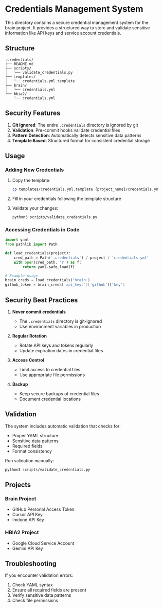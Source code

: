 # Credentials Management System

This directory contains a secure credential management system for the brain project. It provides a structured way to store and validate sensitive information like API keys and service account credentials.

## Structure

```
.credentials/
├── README.md
├── scripts/
│   └── validate_credentials.py
├── templates/
│   └── credentials.yml.template
├── brain/
│   └── credentials.yml
└── hbia2/
    └── credentials.yml
```

## Security Features

1. **Git Ignored**: The entire `.credentials` directory is ignored by git
2. **Validation**: Pre-commit hooks validate credential files
3. **Pattern Detection**: Automatically detects sensitive data patterns
4. **Template Based**: Structured format for consistent credential storage

## Usage

### Adding New Credentials

1. Copy the template:
   ```bash
   cp templates/credentials.yml.template {project_name}/credentials.yml
   ```

2. Fill in your credentials following the template structure

3. Validate your changes:
   ```bash
   python3 scripts/validate_credentials.py
   ```

### Accessing Credentials in Code

```python
import yaml
from pathlib import Path

def load_credentials(project):
    cred_path = Path('.credentials') / project / 'credentials.yml'
    with open(cred_path, 'r') as f:
        return yaml.safe_load(f)

# Example usage
brain_creds = load_credentials('brain')
github_token = brain_creds['api_keys']['github']['key']
```

## Security Best Practices

1. **Never commit credentials**
   - The `.credentials` directory is git-ignored
   - Use environment variables in production

2. **Regular Rotation**
   - Rotate API keys and tokens regularly
   - Update expiration dates in credential files

3. **Access Control**
   - Limit access to credential files
   - Use appropriate file permissions

4. **Backup**
   - Keep secure backups of credential files
   - Document credential locations

## Validation

The system includes automatic validation that checks for:
- Proper YAML structure
- Sensitive data patterns
- Required fields
- Format consistency

Run validation manually:
```bash
python3 scripts/validate_credentials.py
```

## Projects

### Brain Project
- GitHub Personal Access Token
- Cursor API Key
- Imdone API Key

### HBIA2 Project
- Google Cloud Service Account
- Gemini API Key

## Troubleshooting

If you encounter validation errors:
1. Check YAML syntax
2. Ensure all required fields are present
3. Verify sensitive data patterns
4. Check file permissions 